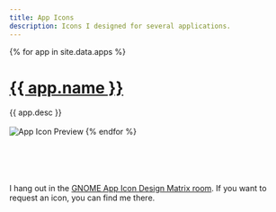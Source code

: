 ```yaml
---
title: App Icons
description: Icons I designed for several applications.
---
```


{% for app in site.data.apps %}
<h1>
    <a style="font-family: var(--bold);" href="{{ app.url }}">
        {{ app.name }}
    </a>
</h1>
{{ app.desc }}
<br>
<br>
<img alt="App Icon Preview" src="/images/{{ app.name | downcase | replace: ' ', '-' }}-icon.webp" style="margin-bottom: 5em;">
{% endfor %}

I hang out in the [GNOME App Icon Design Matrix room](https://matrix.to/#/#appicondesign:gnome.org). If you want to request an icon, you can find me there.
